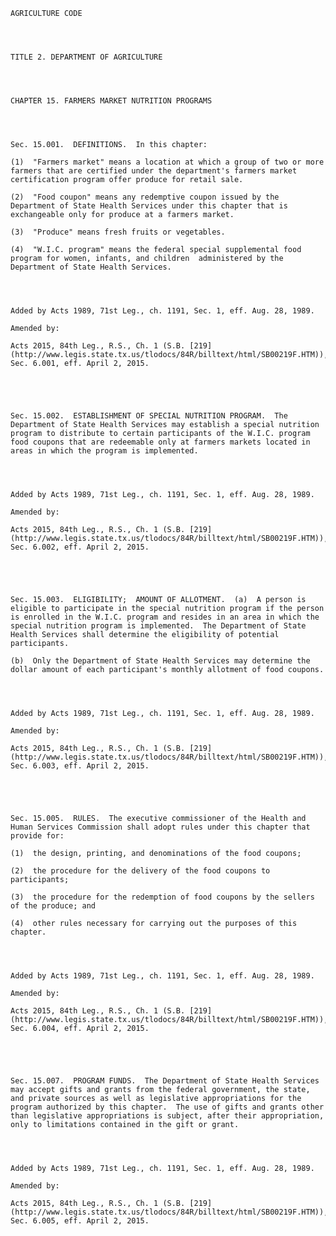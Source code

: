 ﻿
    
    
    	
    					
    
    
    AGRICULTURE CODE
    
      
    
    
    TITLE 2. DEPARTMENT OF AGRICULTURE
    
      
    
    
    CHAPTER 15. FARMERS MARKET NUTRITION PROGRAMS
    
      
    
    
    Sec. 15.001.  DEFINITIONS.  In this chapter:
    
    (1)  "Farmers market" means a location at which a group of two or more farmers that are certified under the department's farmers market certification program offer produce for retail sale.
    
    (2)  "Food coupon" means any redemptive coupon issued by the Department of State Health Services under this chapter that is exchangeable only for produce at a farmers market.
    
    (3)  "Produce" means fresh fruits or vegetables.
    
    (4)  "W.I.C. program" means the federal special supplemental food program for women, infants, and children  administered by the Department of State Health Services.
    
    
    
    
    Added by Acts 1989, 71st Leg., ch. 1191, Sec. 1, eff. Aug. 28, 1989.
    
    Amended by: 
    
    Acts 2015, 84th Leg., R.S., Ch. 1 (S.B. [219](http://www.legis.state.tx.us/tlodocs/84R/billtext/html/SB00219F.HTM)), Sec. 6.001, eff. April 2, 2015.
    
    
    
    
    
    Sec. 15.002.  ESTABLISHMENT OF SPECIAL NUTRITION PROGRAM.  The Department of State Health Services may establish a special nutrition program to distribute to certain participants of the W.I.C. program food coupons that are redeemable only at farmers markets located in areas in which the program is implemented.
    
    
    
    
    Added by Acts 1989, 71st Leg., ch. 1191, Sec. 1, eff. Aug. 28, 1989.
    
    Amended by: 
    
    Acts 2015, 84th Leg., R.S., Ch. 1 (S.B. [219](http://www.legis.state.tx.us/tlodocs/84R/billtext/html/SB00219F.HTM)), Sec. 6.002, eff. April 2, 2015.
    
    
    
    
    
    Sec. 15.003.  ELIGIBILITY;  AMOUNT OF ALLOTMENT.  (a)  A person is eligible to participate in the special nutrition program if the person is enrolled in the W.I.C. program and resides in an area in which the special nutrition program is implemented.  The Department of State Health Services shall determine the eligibility of potential participants.
    
    (b)  Only the Department of State Health Services may determine the dollar amount of each participant's monthly allotment of food coupons.
    
    
    
    
    Added by Acts 1989, 71st Leg., ch. 1191, Sec. 1, eff. Aug. 28, 1989.
    
    Amended by: 
    
    Acts 2015, 84th Leg., R.S., Ch. 1 (S.B. [219](http://www.legis.state.tx.us/tlodocs/84R/billtext/html/SB00219F.HTM)), Sec. 6.003, eff. April 2, 2015.
    
    
    
    
    
    Sec. 15.005.  RULES.  The executive commissioner of the Health and Human Services Commission shall adopt rules under this chapter that provide for:
    
    (1)  the design, printing, and denominations of the food coupons;
    
    (2)  the procedure for the delivery of the food coupons to participants;
    
    (3)  the procedure for the redemption of food coupons by the sellers of the produce; and
    
    (4)  other rules necessary for carrying out the purposes of this chapter.
    
    
    
    
    Added by Acts 1989, 71st Leg., ch. 1191, Sec. 1, eff. Aug. 28, 1989.
    
    Amended by: 
    
    Acts 2015, 84th Leg., R.S., Ch. 1 (S.B. [219](http://www.legis.state.tx.us/tlodocs/84R/billtext/html/SB00219F.HTM)), Sec. 6.004, eff. April 2, 2015.
    
    
    
    
    
    Sec. 15.007.  PROGRAM FUNDS.  The Department of State Health Services may accept gifts and grants from the federal government, the state, and private sources as well as legislative appropriations for the program authorized by this chapter.  The use of gifts and grants other than legislative appropriations is subject, after their appropriation, only to limitations contained in the gift or grant.
    
    
    
    
    Added by Acts 1989, 71st Leg., ch. 1191, Sec. 1, eff. Aug. 28, 1989.
    
    Amended by: 
    
    Acts 2015, 84th Leg., R.S., Ch. 1 (S.B. [219](http://www.legis.state.tx.us/tlodocs/84R/billtext/html/SB00219F.HTM)), Sec. 6.005, eff. April 2, 2015.
    
    
    
    
    				
